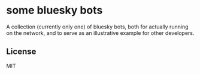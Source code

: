 # some bluesky bots

A collection (currently only one) of bluesky bots, both for actually running on
the network, and to serve as an illustrative example for other developers.

## License
MIT
